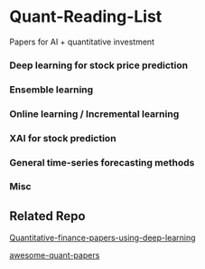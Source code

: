# Quant-Reading-List
Papers for AI + quantitative investment

### Deep learning for stock price prediction


### Ensemble learning


### Online learning / Incremental learning


### XAI for stock prediction


### General time-series forecasting methods


### Misc



## Related Repo
[Quantitative-finance-papers-using-deep-learning](https://github.com/Leefinance/Quantitative-finance-papers-using-deep-learning)

[awesome-quant-papers](https://github.com/zhanghaitao1/awesome-quant-papers)

